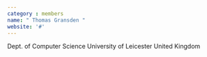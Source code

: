 ```yaml
---
category : members
name: " Thomas Gransden " 
website: '#'
---
```

Dept. of Computer Science
University of Leicester
United Kingdom

